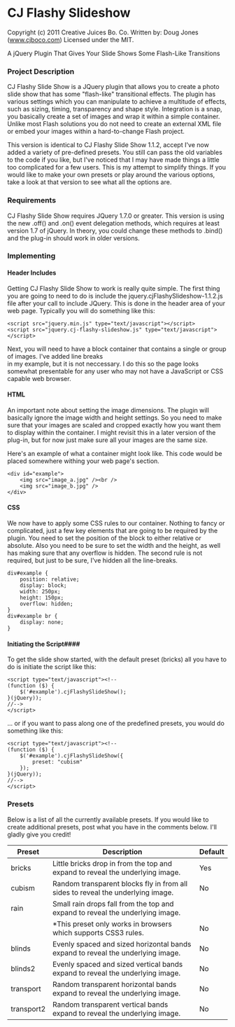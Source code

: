 CJ Flashy Slideshow
=======================

Copyright (c) 2011 Creative Juices Bo. Co.
Written by: Doug Jones (www.cjboco.com)
Licensed under the MIT.

A jQuery Plugin That Gives Your Slide Shows Some Flash-Like Transitions



### Project Description ###
CJ Flashy Slide Show is a JQuery plugin that allows you to create a photo slide show that has some "flash-like" transitional effects. The plugin has various settings which you can manipulate to achieve a multitude of effects, such as sizing, timing, transparency and shape style. Integration is a snap, you basically create a set of images and wrap it within a simple container. Unlike most Flash solutions you do not need to create an external XML file or embed your images within a hard-to-change Flash project.

This version is identical to CJ Flashy Slide Show 1.1.2, accept I've now added a variety of pre-defined presets. You still can pass the old variables to the code if you like, but I've noticed that I may have made things a little too complicated for a few users. This is my attempt to simplify things. If you would like to make your own presets or play around the various options, take a look at that version to see what all the options are.

### Requirements ###
CJ Flashy Slide Show requires JQuery 1.7.0 or greater. This version is using the new .off() and .on() event delegation methods, which requires at least version 1.7 of jQuery. In theory, you could change these methods to .bind() and the plug-in should work in older versions.

### Implementing ###

#### Header Includes ####
Getting CJ Flashy Slide Show to work is really quite simple. The first thing you are going to need to do is include the jquery.cjFlashySlideshow-1.1.2.js file after your call to include JQuery. This is done in the header area of your web page. Typically you will do something like this:

	<script src="jquery.min.js" type="text/javascript"></script>
	<script src="jquery.cj-flashy-slideshow.js" type="text/javascript"></script>

Next, you will need to have a block container that contains a single or group of images. I've added line breaks <br> in my example, but it is not neccessary. I do this so the page looks somewhat presentable for any user who may not have a JavaScript or CSS capable web browser.

#### HTML ####
An important note about setting the image dimensions. The plugin will basically ignore the image width and height settings. So you need to make sure that your images are scaled and cropped exactly how you want them to display within the container. I might revisit this in a later version of the plug-in, but for now just make sure all your images are the same size.

Here's an example of what a container might look like. This code would be placed somewhere withing your web page's <body> section.

	<div id="example">
		<img src="image_a.jpg" /><br />
		<img src="image_b.jpg" />
	</div>

#### CSS ####
We now have to apply some CSS rules to our container. Nothing to fancy or complicated, just a few key elements that are going to be required by the plugin. You need to set the position of the block to either relative or absolute. Also you need to be sure to set the width and the height, as well has making sure that any overflow is hidden. The second rule is not required, but just to be sure, I've hidden all the line-breaks.

	div#example {
		position: relative;
		display: block;
		width: 250px;
		height: 150px;
		overflow: hidden;
	}
	div#example br {
		display: none;
	}

#### Initiating the Script####
To get the slide show started, with the default preset (bricks) all you have to do is initiate the script like this:

	<script type="text/javascript"><!--
	(function ($) {
		$('#example').cjFlashySlideShow();
	}(jQuery));
	//-->
	</script>

... or if you want to pass along one of the predefined presets, you would do something like this:

	<script type="text/javascript"><!--
	(function ($) {
		$('#example').cjFlashySlideShow({
			preset: "cubism"
		});
	}(jQuery));
	//-->
	</script>

### Presets ###
Below is a list of all the currently available presets. If you would like to create additional presets, post what you have in the comments below. I'll gladly give you credit!

| Preset        |  Description                                                                     |  Default  |
| ------------- | -------------------------------------------------------------------------------- | --------- |
| bricks        | Little bricks drop in from the top and expand to reveal the underlying image.    | Yes       |
| cubism        | Random transparent blocks fly in from all sides to reveal the underlying image.  | No        |
| rain          | Small rain drops fall from the top and expand to reveal the underlying image.    |           |
|               | *This preset only works in browsers which supports CSS3 rules.                   | No        |
| blinds        | Evenly spaced and sized horizontal bands expand to reveal the underlying image.  | No        |
| blinds2       | Evenly spaced and sized vertical bands expand to reveal the underlying image.    | No        |
| transport     | Random transparent horizontal bands expand to reveal the underlying image.       | No        |
| transport2    | Random transparent vertical bands expand to reveal the underlying image.         | No        |
